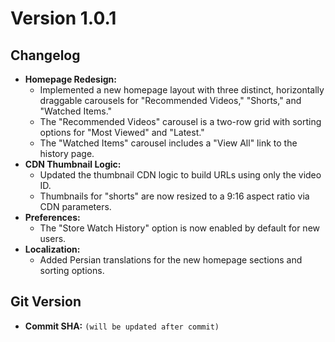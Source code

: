 # Version 1.0.1

## Changelog

*   **Homepage Redesign:**
    *   Implemented a new homepage layout with three distinct, horizontally draggable carousels for "Recommended Videos," "Shorts," and "Watched Items."
    *   The "Recommended Videos" carousel is a two-row grid with sorting options for "Most Viewed" and "Latest."
    *   The "Watched Items" carousel includes a "View All" link to the history page.
*   **CDN Thumbnail Logic:**
    *   Updated the thumbnail CDN logic to build URLs using only the video ID.
    *   Thumbnails for "shorts" are now resized to a 9:16 aspect ratio via CDN parameters.
*   **Preferences:**
    *   The "Store Watch History" option is now enabled by default for new users.
*   **Localization:**
    *   Added Persian translations for the new homepage sections and sorting options.

## Git Version

*   **Commit SHA:** `(will be updated after commit)`
